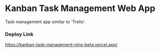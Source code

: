 # Kanban Task Management Web App

Task management app similar to 'Trello'.

### Deploy Link

https://kanban-task-management-nine-beta.vercel.app/
